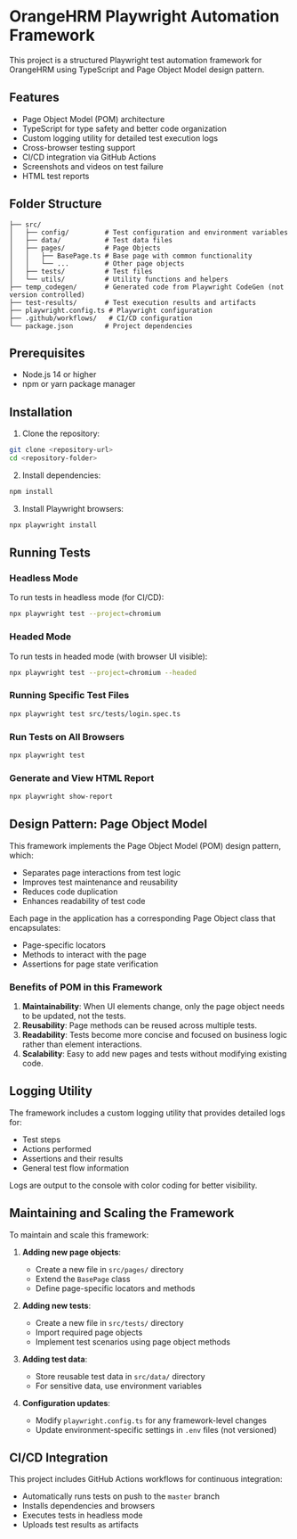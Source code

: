 # OrangeHRM Playwright Automation Framework

This project is a structured Playwright test automation framework for OrangeHRM using TypeScript and Page Object Model design pattern.

## Features

- Page Object Model (POM) architecture
- TypeScript for type safety and better code organization
- Custom logging utility for detailed test execution logs
- Cross-browser testing support
- CI/CD integration via GitHub Actions
- Screenshots and videos on test failure
- HTML test reports

## Folder Structure

```
├── src/
│   ├── config/         # Test configuration and environment variables
│   ├── data/           # Test data files
│   ├── pages/          # Page Objects
│   │   ├── BasePage.ts # Base page with common functionality
│   │   └── ...         # Other page objects
│   ├── tests/          # Test files
│   └── utils/          # Utility functions and helpers
├── temp_codegen/       # Generated code from Playwright CodeGen (not version controlled)
├── test-results/       # Test execution results and artifacts
├── playwright.config.ts # Playwright configuration
├── .github/workflows/   # CI/CD configuration
└── package.json        # Project dependencies
```

## Prerequisites

- Node.js 14 or higher
- npm or yarn package manager

## Installation

1. Clone the repository:

```bash
git clone <repository-url>
cd <repository-folder>
```

2. Install dependencies:

```bash
npm install
```

3. Install Playwright browsers:

```bash
npx playwright install
```

## Running Tests

### Headless Mode

To run tests in headless mode (for CI/CD):

```bash
npx playwright test --project=chromium
```

### Headed Mode

To run tests in headed mode (with browser UI visible):

```bash
npx playwright test --project=chromium --headed
```

### Running Specific Test Files

```bash
npx playwright test src/tests/login.spec.ts
```

### Run Tests on All Browsers

```bash
npx playwright test
```

### Generate and View HTML Report

```bash
npx playwright show-report
```

## Design Pattern: Page Object Model

This framework implements the Page Object Model (POM) design pattern, which:

- Separates page interactions from test logic
- Improves test maintenance and reusability
- Reduces code duplication
- Enhances readability of test code

Each page in the application has a corresponding Page Object class that encapsulates:

- Page-specific locators
- Methods to interact with the page
- Assertions for page state verification

### Benefits of POM in this Framework

1. **Maintainability**: When UI elements change, only the page object needs to be updated, not the tests.
2. **Reusability**: Page methods can be reused across multiple tests.
3. **Readability**: Tests become more concise and focused on business logic rather than element interactions.
4. **Scalability**: Easy to add new pages and tests without modifying existing code.

## Logging Utility

The framework includes a custom logging utility that provides detailed logs for:

- Test steps
- Actions performed
- Assertions and their results
- General test flow information

Logs are output to the console with color coding for better visibility.

## Maintaining and Scaling the Framework

To maintain and scale this framework:

1. **Adding new page objects**:
   - Create a new file in `src/pages/` directory
   - Extend the `BasePage` class
   - Define page-specific locators and methods

2. **Adding new tests**:
   - Create a new file in `src/tests/` directory
   - Import required page objects
   - Implement test scenarios using page object methods

3. **Adding test data**:
   - Store reusable test data in `src/data/` directory
   - For sensitive data, use environment variables

4. **Configuration updates**:
   - Modify `playwright.config.ts` for any framework-level changes
   - Update environment-specific settings in `.env` files (not versioned)

## CI/CD Integration

This project includes GitHub Actions workflows for continuous integration:

- Automatically runs tests on push to the `master` branch
- Installs dependencies and browsers
- Executes tests in headless mode
- Uploads test results as artifacts